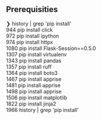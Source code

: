 ## Prerequisities

❯ history | grep 'pip install'  
  944  pip install click  
  972  pip install ipython  
  974  pip install httpx  
 1080  pip install Flask-Session==0.5.0  
 1307  pip install virtualenv  
 1343  pip install pandas  
 1357  pip install ruff  
 1364  pip install boto3  
 1467  pip install apprise  
 1481  pip install apprise  
 1498  pip install apprise  
 1506  pip install matplotlib  
 1822  pip install jinja2  
 1966  history | grep 'pip install'

